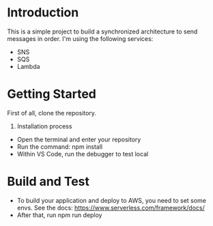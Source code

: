 # Introduction 
This is a simple project to build a synchronized architecture to send messages in order.
I'm using the following services:
  - SNS
  - SQS
  - Lambda


# Getting Started
First of all, clone the repository.

1.	Installation process
  - Open the terminal and enter your repository
  - Run the command: npm install
  - Within VS Code, run the debugger to test local

# Build and Test
  - To build your application and deploy to AWS, you need to set some envs. See the docs: <a href="https://www.serverless.com/framework/docs/"> https://www.serverless.com/framework/docs/ </a>
  - After that, run npm run deploy
